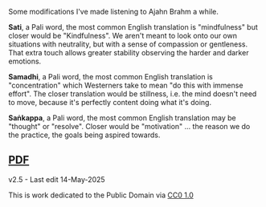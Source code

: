 Some modifications I've made listening to Ajahn Brahm a while.

**Sati**, a Pali word, the most common English translation is "mindfulness" but closer would be "Kindfulness". We aren't meant to look onto our own situations with neutrality, but with a sense of compassion or gentleness. That extra touch allows greater stability observing the harder and darker emotions.

**Samadhi**, a Pali word, the most common English translation is "concentration" which Westerners take to mean "do this with immense effort". The closer translation would be stillness, i.e. the mind doesn't need to move, because it's perfectly content doing what it's doing.

**Saṅkappa**, a Pali word, the most common English translation may be "thought" or "resolve". Closer would be "motivation" ... the reason we do the practice, the goals being aspired towards.

[PDF](./archive/eightfold-path-wall-chart.pdf)
-----

v2.5 - Last edit 14-May-2025

This is work dedicated to the Public Domain via [CC0 1.0](https://creativecommons.org/publicdomain/zero/1.0/)